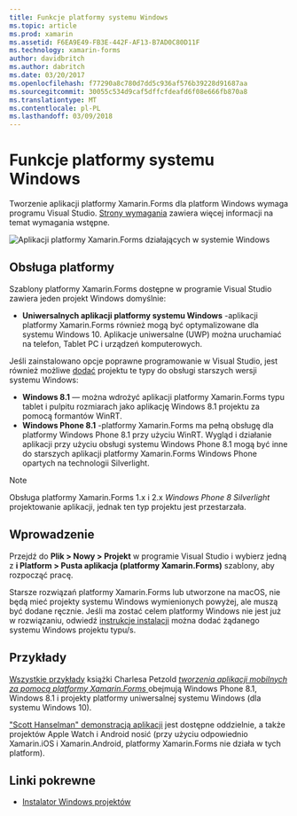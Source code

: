 ```yaml
---
title: Funkcje platformy systemu Windows
ms.topic: article
ms.prod: xamarin
ms.assetid: F6EA9E49-FB3E-442F-AF13-B7AD0C80D11F
ms.technology: xamarin-forms
author: davidbritch
ms.author: dabritch
ms.date: 03/20/2017
ms.openlocfilehash: f77290a8c780d7dd5c936af576b39228d91687aa
ms.sourcegitcommit: 30055c534d9caf5dffcfdeafd6f08e666fb870a8
ms.translationtype: MT
ms.contentlocale: pl-PL
ms.lasthandoff: 03/09/2018
---
```

# <a name="windows-platform-features"></a>Funkcje platformy systemu Windows

Tworzenie aplikacji platformy Xamarin.Forms dla platform Windows wymaga programu Visual Studio. [Strony wymagania](~/xamarin-forms/get-started/installation.md) zawiera więcej informacji na temat wymagania wstępne.

![](images/allhanselman.png "Aplikacji platformy Xamarin.Forms działających w systemie Windows")

## <a name="platform-support"></a>Obsługa platformy

Szablony platformy Xamarin.Forms dostępne w programie Visual Studio zawiera jeden projekt Windows domyślnie:

* **Uniwersalnych aplikacji platformy systemu Windows** -aplikacji platformy Xamarin.Forms również mogą być optymalizowane dla systemu Windows 10. Aplikacje uniwersalne (UWP) można uruchamiać na telefon, Tablet PC i urządzeń komputerowych.

Jeśli zainstalowano opcje poprawne programowanie w Visual Studio, jest również możliwe [dodać](installation/index.md) projektu te typy do obsługi starszych wersji systemu Windows:

* **Windows 8.1** — można wdrożyć aplikacji platformy Xamarin.Forms typu tablet i pulpitu rozmiarach jako aplikację Windows 8.1 projektu za pomocą formantów WinRT.
* **Windows Phone 8.1** -platformy Xamarin.Forms ma pełną obsługę dla platformy Windows Phone 8.1 przy użyciu WinRT. Wygląd i działanie aplikacji przy użyciu obsługi systemu Windows Phone 8.1 mogą być inne do starszych aplikacji platformy Xamarin.Forms Windows Phone opartych na technologii Silverlight.


> [!NOTE]
> Obsługa platformy Xamarin.Forms 1.x i 2.x _Windows Phone 8 Silverlight_ projektowanie aplikacji, jednak ten typ projektu jest przestarzała.


## <a name="getting-started"></a>Wprowadzenie

Przejdź do **Plik > Nowy > Projekt** w programie Visual Studio i wybierz jedną z **i Platform > Pusta aplikacja (platformy Xamarin.Forms)** szablony, aby rozpocząć pracę.

Starsze rozwiązań platformy Xamarin.Forms lub utworzone na macOS, nie będą mieć projekty systemu Windows wymienionych powyżej, ale muszą być dodane ręcznie.
Jeśli ma zostać celem platformy Windows nie jest już w rozwiązaniu, odwiedź [instrukcje instalacji](installation/index.md) można dodać żądanego systemu Windows projektu typu/s.


## <a name="samples"></a>Przykłady

[Wszystkie przykłady](https://github.com/xamarin/xamarin-forms-book-preview-2) książki Charlesa Petzold [ *tworzenia aplikacji mobilnych za pomocą platformy Xamarin.Forms* ](~/xamarin-forms/creating-mobile-apps-xamarin-forms/index.md) obejmują Windows Phone 8.1, Windows 8.1 i projekty platformy uniwersalnej systemu Windows (dla systemu Windows 10).

["Scott Hanselman" demonstracją aplikacji](https://github.com/jamesmontemagno/Hanselman.Forms) jest dostępne oddzielnie, a także projektów Apple Watch i Android nosić (przy użyciu odpowiednio Xamarin.iOS i Xamarin.Android, platformy Xamarin.Forms nie działa w tych platform).


## <a name="related-links"></a>Linki pokrewne

- [Instalator Windows projektów](~/xamarin-forms/platform/windows/installation/index.md)
